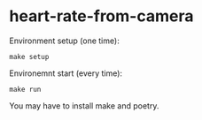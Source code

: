 # heart-rate-from-camera


Environment setup (one time):
```
make setup
```

Environemnt start (every time):
```
make run
```

You may have to install make and poetry.
